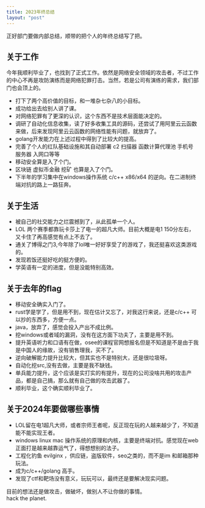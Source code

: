 ```yaml
---
title: 2023年终总结
layout: "post"
---
```


正好部门要做内部总结，顺带的把个人的年终总结写了把。  

## 关于工作

今年我顺利毕业了，也找到了正式工作。依然是网络安全领域的攻击者，不过工作的中心不再是攻防演练而是网络犯罪打击。当然，若是公司有演练的需求，我们部门也会顶上的。  

- 打下了两个高价值的目标，和一堆杂七杂八的小目标。
- 成功给出去给别人讲了课。
- 对网络犯罪有了更深的认识，这个东西不是技术层面能决定的。
- 调研了自动化信息收集，读了好多收集工具的源码，还尝试了用阿里云云函数来做，后来发现阿里云云函数的网络性能有问题，就放弃了。
- golang开发能力在上述过程中得到了比较大的提高。
- 完善了个人的红队基础设施和其自动部署 c2 扫描器 函数计算代理池 手机号 服务器 入网口等等
- 移动安全算是入了个门。
- 区块链 虚拟币金融 挖矿 也算是入了个门。
- 下半年的学习集中在windows操作系统 c/c++ x86/x64 的逆向。在二进制终端对抗的路上一路狂奔。

## 关于生活

- 被自己的社交能力之烂震撼到了，从此孤单一个人。
- LOL 两个赛季都靠玩卡莎上了电一的超凡大师。目前大概是电1 150分左右，又卡住了再高感觉有点上不去了。
- 通关了博得之门3,今年除了lol唯一好好享受了的游戏了，我还挺喜欢这类游戏的。
- 发现若饭还挺好吃的挺方便的。
- 学英语有一定的进度，但是没能特别高效。

## 关于去年的flag

- 移动安全确实入门了。
- rust学是学了，但是用不到，现在估计又忘了，对我这行来说，还是c/c++ 可以抄的东西多，方便一点。
- java，放弃了，感觉会投入产出不成比例。
- 挖windows或者域的漏洞，没有在这方面下功夫了，主要是用不到。
- 提升英语听力和口语有在做，osee的课程官网想报名但是不知道是不是由于我是中国人的缘故，没有销售理我，买不了。
- 逆向破解能力提升比较大，但其实也不是特别大，还是很垃圾呀。
- 自动化挖src,没有去做，主要是我不缺钱。
- 单兵能力提升，这个应该是实打实的有提升，现在的公司没啥共用的攻击产品，都是自己搞，那么就有自己做的攻击武器了。
- 顺利毕业，这个确实顺利毕业了。

## 关于2024年要做哪些事情

- LOL留在电1超凡大师，或者宗师王者呢，反正现在玩的人越来越少了，不知道能不能实现王者。
- windows linux mac 操作系统的原理和内核，主要是终端对抗。感觉现在web正面打是越来越靠运气了，得想想别的法子。
- 工程化钓鱼 evilginx ，供应链，盗版软件，seo之类的，而不是im 和邮箱那种玩法。
- 成为c/c++/golang 高手。
- 发现了ctf和靶场没有意义，玩玩可以，最终还是要解决现实问题。

目前的想法还是做攻击，做破坏，做别人不让你做的事情。  
hack the planet.  
